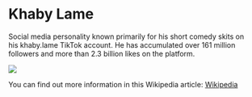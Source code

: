 # Khaby Lame

Social media personality known primarily for his short comedy skits on his khaby.lame TikTok account. He has accumulated over 161 million followers and more than 2.3 billion likes on the platform.

![](https://upload.wikimedia.org/wikipedia/commons/thumb/1/15/KhabyLame.jpg/220px-KhabyLame.jpg)

You can find out more information in this Wikipedia article: [Wikipedia](https://en.wikipedia.org/wiki/Khaby_Lame)

